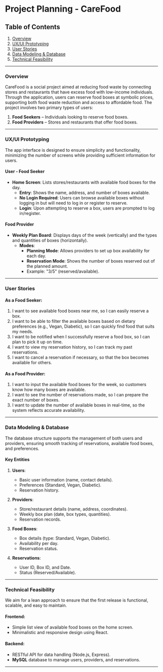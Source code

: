 # Project Planning - CareFood

## Table of Contents
1. [Overview](#overview)
2. [UX/UI Prototyping](#uxui-prototyping)
3. [User Stories](#user-stories)
4. [Data Modeling & Database](#data-modeling--database)
5. [Technical Feasibility](#technical-feasibility)

---

### Overview
CareFood is a social project aimed at reducing food waste by connecting stores and restaurants that have excess food with low-income individuals. Through the application, users can reserve food boxes at symbolic prices, supporting both food waste reduction and access to affordable food. The project involves two primary types of users:
1. **Food Seekers** – Individuals looking to reserve food boxes.
2. **Food Providers** – Stores and restaurants that offer food boxes.

---

### UX/UI Prototyping
The app interface is designed to ensure simplicity and functionality, minimizing the number of screens while providing sufficient information for users.

#### **User - Food Seeker**
- **Home Screen**: Lists stores/restaurants with available food boxes for the day.
  - **Entry**: Shows the name, address, and number of boxes available.
  - **No Login Required**: Users can browse available boxes without logging in but will need to log in or register to reserve.
  - **Login**: Upon attempting to reserve a box, users are prompted to log in/register.

#### **Food Provider**
- **Weekly Plan Board**: Displays days of the week (vertically) and the types and quantities of boxes (horizontally).
  - **Modes**: 
    - **Planning Mode**: Allows providers to set up box availability for each day.
    - **Reservation Mode**: Shows the number of boxes reserved out of the planned amount.
    - Example: "3/5" (reserved/available).

---

### User Stories

#### As a Food Seeker:
1. I want to see available food boxes near me, so I can easily reserve a box.
2. I want to be able to filter the available boxes based on dietary preferences (e.g., Vegan, Diabetic), so I can quickly find food that suits my needs.
3. I want to be notified when I successfully reserve a food box, so I can plan to pick it up on time.
4. I want to view my reservation history, so I can track my past reservations.
5. I want to cancel a reservation if necessary, so that the box becomes available for others.

#### As a Food Provider:
1. I want to input the available food boxes for the week, so customers know how many boxes are available.
2. I want to see the number of reservations made, so I can prepare the exact number of boxes.
3. I want to update the number of available boxes in real-time, so the system reflects accurate availability.

---

### Data Modeling & Database
The database structure supports the management of both users and providers, ensuring smooth tracking of reservations, available food boxes, and preferences.

#### **Key Entities**
1. **Users**:
   - Basic user information (name, contact details).
   - Preferences (Standard, Vegan, Diabetic).
   - Reservation history.
   
2. **Providers**:
   - Store/restaurant details (name, address, coordinates).
   - Weekly box plan (date, box types, quantities).
   - Reservation records.

3. **Food Boxes**:
   - Box details (type: Standard, Vegan, Diabetic).
   - Availability per day.
   - Reservation status.

4. **Reservations**:
   - User ID, Box ID, and Date.
   - Status (Reserved/Available).

---

### Technical Feasibility
We aim for a lean approach to ensure that the first release is functional, scalable, and easy to maintain.

#### Frontend:
- Simple list view of available food boxes on the home screen.
- Minimalistic and responsive design using React.

#### Backend:
- RESTful API for data handling (Node.js, Express).
- **MySQL** database to manage users, providers, and reservations.

---

